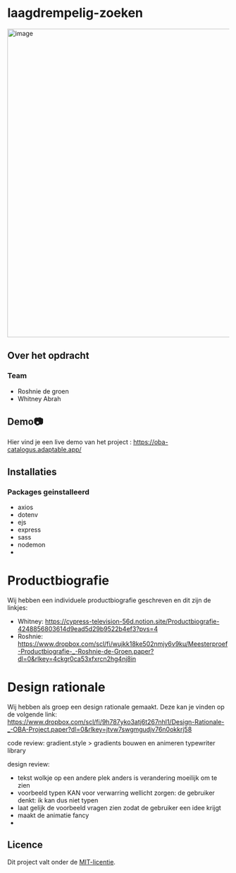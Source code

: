 # laagdrempelig-zoeken


<img width="700" alt="image" src="https://github.com/rvdegroen/OBA-project/assets/90154152/c0c9bea8-f616-473e-b186-239e1889a21f">

## Over het opdracht




### Team 
- Roshnie de groen 
- Whitney Abrah

## Demo📷
Hier vind je een live demo van het project : https://oba-catalogus.adaptable.app/

## Installaties




### Packages geinstalleerd 
- axios
- dotenv
- ejs
- express
- sass
- nodemon
- 

# Productbiografie

Wij hebben een individuele productbiografie geschreven en dit zijn de linkjes:

-   Whitney: https://cypress-television-56d.notion.site/Productbiografie-4248856803614d9ead5d29b9522b4ef3?pvs=4
-   Roshnie: https://www.dropbox.com/scl/fi/wujkk18ke502nmjy6v9ku/Meesterproef-Productbiografie-_-Roshnie-de-Groen.paper?dl=0&rlkey=4ckgr0ca53xfxrcn2hg4nj8in

# Design rationale

Wij hebben als groep een design rationale gemaakt. Deze kan je vinden op de volgende link: https://www.dropbox.com/scl/fi/9h787yko3atj6t267nhl1/Design-Rationale-_-OBA-Project.paper?dl=0&rlkey=jtvw7swgmgudjv76n0okkrj58

code review:
gradient.style > gradients bouwen en animeren
typewriter library

design review:

-   tekst wolkje op een andere plek anders is verandering moeilijk om te zien
-   voorbeeld typen KAN voor verwarring wellicht zorgen: de gebruiker denkt: ik kan dus niet typen
-   laat gelijk de voorbeeld vragen zien zodat de gebruiker een idee krijgt
-   maakt de animatie fancy
-


## Licence
Dit project valt onder de [MIT-licentie](LICENSE).


